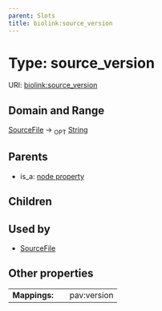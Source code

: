```yaml
---
parent: Slots
title: biolink:source_version
---
```


# Type: source_version




URI: [biolink:source_version](https://w3id.org/biolink/vocab/source_version)

## Domain and Range

[SourceFile](SourceFile.md) ->  <sub>OPT</sub> [String](types/String.md)

## Parents

 *  is_a: [node property](node_property.md)

## Children


## Used by

 * [SourceFile](SourceFile.md)

## Other properties

|  |  |  |
| --- | --- | --- |
| **Mappings:** | | pav:version |

